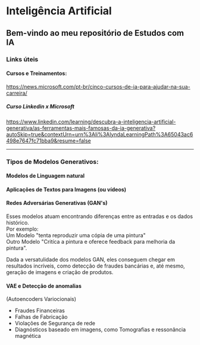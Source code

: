 # Inteligência Artificial

Bem-vindo ao meu repositório de Estudos com IA
---

### Links úteis

#### Cursos e Treinamentos:
https://news.microsoft.com/pt-br/cinco-cursos-de-ia-para-ajudar-na-sua-carreira/


##### Curso Linkedin x Microsoft
https://www.linkedin.com/learning/descubra-a-inteligencia-artificial-generativa/as-ferramentas-mais-famosas-da-ia-generativa?autoSkip=true&contextUrn=urn%3Ali%3AlyndaLearningPath%3A65043ac6498e7647fc71bba9&resume=false

---
### Tipos de Modelos Generativos:

#### Modelos de Linguagem natural

#### Aplicações de Textos para Imagens (ou vídeos)

#### Redes Adversárias Generativas (GAN's)
Esses modelos atuam encontrando diferenças entre as entradas e os dados histórico.  
Por exemplo:  
Um Modelo "tenta reproduzir uma cópia de uma pintura"  
Outro Modelo "Critíca a pintura e oferece feedback para melhoria da pintura".

Dada a versatulidade dos modelos GAN, eles conseguem chegar em resultados incríveis, como detecção de fraudes bancárias e, até mesmo, geração de imagens e criação de produtos.

#### VAE e Detecção de anomalias  
(Autoencoders Variocionais)

- Fraudes Financeiras
- Falhas de Fabricação
- Violações de Segurança de rede
- Diagnósticos baseado em imagens, como Tomografias e ressonância magnética


